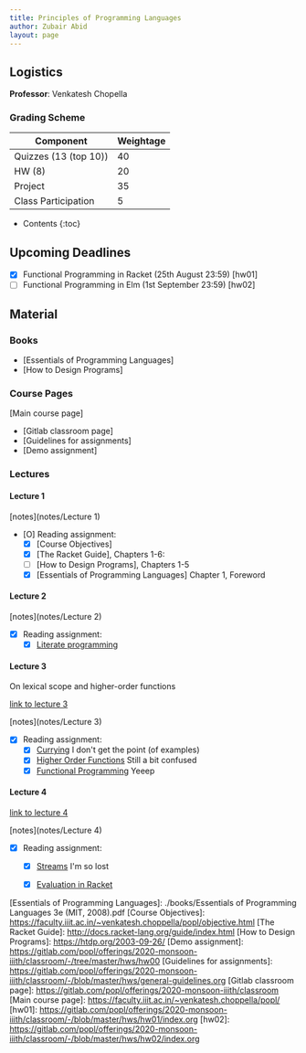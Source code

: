 ```yaml
---
title: Principles of Programming Languages
author: Zubair Abid
layout: page
---
```



## Logistics

**Professor**: Venkatesh Chopella

### Grading Scheme

| Component             | Weightage |
|-----------------------|-----------|
| Quizzes (13 (top 10)) | 40        |
| HW (8)                | 20        |
| Project               | 35        |
| Class Participation   | 5         |

- Contents
{:toc}

## Upcoming Deadlines

- [X] Functional Programming in Racket (25th August 23:59) [hw01]
- [ ] Functional Programming in Elm (1st September 23:59) [hw02]

## Material

### Books

- [Essentials of Programming Languages]
- [How to Design Programs]

### Course Pages

[Main course page]

- [Gitlab classroom page]
- [Guidelines for assignments]
- [Demo assignment]

### Lectures

#### Lecture 1

[notes](notes/Lecture 1)

- [O] Reading assignment:
    - [X] [Course Objectives]
    - [X] [The Racket Guide], Chapters 1-6:
    - [ ] [How to Design Programs], Chapters 1-5
    - [X] [Essentials of Programming Languages] Chapter 1, Foreword

#### Lecture 2

[notes](notes/Lecture 2)

- [X] Reading assignment:
    - [X] [Literate programming]

#### Lecture 3

On lexical scope and higher-order functions

[link to lecture 3]

[notes](notes/Lecture 3)

- [X] Reading assignment:
    - [X] [Currying] I don't get the point (of examples)
    - [X] [Higher Order Functions] Still a bit confused
    - [X] [Functional Programming] Yeeep

#### Lecture 4

[link to lecture 4]

[notes](notes/Lecture 4)

- [X] Reading assignment:
    - [X] [Streams] I'm so lost
    - [X] [Evaluation in Racket]


[Streams]: https://faculty.iiit.ac.in/~venkatesh.choppella/popl/current-topics/streams/index.html
[Evaluation in Racket]: https://faculty.iiit.ac.in/~venkatesh.choppella/popl/current-topics/racket-intro/index.html
[Currying]: https://faculty.iiit.ac.in/~venkatesh.choppella/popl/current-topics/curry/index.html
[Higher Order Functions]: https://faculty.iiit.ac.in/~venkatesh.choppella/popl/current-topics/fp/hof.html
[Functional Programming]: https://faculty.iiit.ac.in/~venkatesh.choppella/popl/current-topics/fp/index.html
[Literate programming]: https://faculty.iiit.ac.in/~venkatesh.choppella/popl/current-topics/literate-programming/index.html

[link to lecture 3]: https://www.youtube.com/playlist?list=PL8C7LmL6BGm3GRXdtIaw6qtqFhU3U10Dl
[link to lecture 4]: https://www.youtube.com/watch?v=cMxGYUwT6Zg

[Essentials of Programming Languages]: ./books/Essentials of Programming Languages 3e (MIT, 2008).pdf
[Course Objectives]: https://faculty.iiit.ac.in/~venkatesh.choppella/popl/objective.html
[The Racket Guide]: http://docs.racket-lang.org/guide/index.html
[How to Design Programs]: https://htdp.org/2003-09-26/
[Demo assignment]: https://gitlab.com/popl/offerings/2020-monsoon-iiith/classroom/-/tree/master/hws/hw00
[Guidelines for assignments]: https://gitlab.com/popl/offerings/2020-monsoon-iiith/classroom/-/blob/master/hws/general-guidelines.org
[Gitlab classroom page]: https://gitlab.com/popl/offerings/2020-monsoon-iiith/classroom
[Main course page]: https://faculty.iiit.ac.in/~venkatesh.choppella/popl/
[hw01]: https://gitlab.com/popl/offerings/2020-monsoon-iiith/classroom/-/blob/master/hws/hw01/index.org
[hw02]: https://gitlab.com/popl/offerings/2020-monsoon-iiith/classroom/-/blob/master/hws/hw02/index.org
